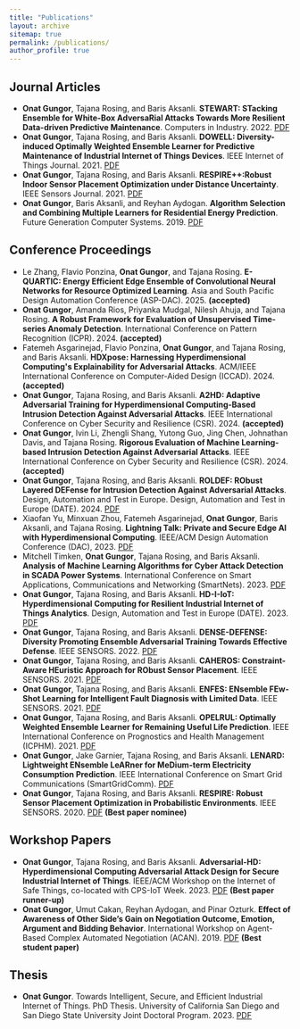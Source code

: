 ```yaml
---
title: "Publications"
layout: archive
sitemap: true
permalink: /publications/
author_profile: true
---
```


## Journal Articles
* **Onat Gungor**, Tajana Rosing, and Baris Aksanli. **STEWART: STacking Ensemble for White-Box AdversaRial Attacks Towards More Resilient Data-driven Predictive Maintenance**. Computers in Industry. 2022. [PDF](https://www.sciencedirect.com/science/article/pii/S0166361522000574)
* **Onat Gungor**, Tajana Rosing, and Baris Aksanli. **DOWELL: Diversity-induced Optimally Weighted Ensemble Learner for Predictive Maintenance of Industrial Internet of Things Devices**. IEEE Internet of Things Journal. 2021. [PDF](https://ieeexplore.ieee.org/document/9484087)
* **Onat Gungor**, Tajana Rosing, and Baris Aksanli. **RESPIRE++:Robust Indoor Sensor Placement Optimization under Distance Uncertainty**. IEEE Sensors Journal. 2021. [PDF](https://ieeexplore.ieee.org/document/9416575)
* **Onat Gungor**, Baris Aksanli, and Reyhan Aydogan. **Algorithm Selection and Combining Multiple Learners for Residential Energy Prediction**. Future Generation Computer Systems. 2019. [PDF](https://www.sciencedirect.com/science/article/abs/pii/S0167739X19305795)  

## Conference Proceedings
* Le Zhang, Flavio Ponzina, **Onat Gungor**, and Tajana Rosing. **E-QUARTIC: Energy Efficient Edge Ensemble of Convolutional Neural Networks for Resource Optimized Learning**. Asia and South Pacific Design Automation Conference (ASP-DAC). 2025. **(accepted)**
* **Onat Gungor**, Amanda Rios, Priyanka Mudgal, Nilesh Ahuja, and Tajana Rosing. **A Robust Framework for Evaluation of Unsupervised Time-series Anomaly Detection**. International Conference on Pattern Recognition (ICPR). 2024. **(accepted)**
* Fatemeh Asgarinejad, Flavio Ponzina, **Onat Gungor**, and Tajana Rosing, and Baris Aksanli. **HDXpose: Harnessing Hyperdimensional Computing's Explainability for Adversarial Attacks**. ACM/IEEE International Conference on Computer-Aided Design (ICCAD). 2024. **(accepted)** 
* **Onat Gungor**, Tajana Rosing, and Baris Aksanli. **A2HD: Adaptive Adversarial Training for Hyperdimensional Computing-Based Intrusion Detection Against Adversarial Attacks**. IEEE International Conference on Cyber Security and Resilience (CSR). 2024. **(accepted)** 
* **Onat Gungor**, lvin Li, Zhengli Shang, Yutong Guo, Jing Chen, Johnathan Davis, and Tajana Rosing. **Rigorous Evaluation of Machine Learning-based Intrusion Detection Against Adversarial Attacks**. IEEE International Conference on Cyber Security and Resilience (CSR). 2024. **(accepted)**
* **Onat Gungor**, Tajana Rosing, and Baris Aksanli. **ROLDEF: RObust Layered DEFense for Intrusion Detection Against Adversarial Attacks**. Design, Automation and Test in Europe. Design, Automation and Test in Europe (DATE). 2024. [PDF](https://ieeexplore.ieee.org/document/10546886)
* Xiaofan Yu, Minxuan Zhou, Fatemeh Asgarinejad, **Onat Gungor**, Baris Aksanli, and Tajana Rosing. **Lightning Talk: Private and Secure Edge AI with Hyperdimensional Computing**. IEEE/ACM Design Automation Conference (DAC), 2023. [PDF](https://ieeexplore.ieee.org/document/10247820)
* Mitchell Timken, **Onat Gungor**, Tajana Rosing, and Baris Aksanli. **Analysis of Machine Learning Algorithms for Cyber Attack Detection in SCADA Power Systems**. International Conference on Smart Applications, Communications and Networking (SmartNets). 2023. [PDF](https://ieeexplore.ieee.org/abstract/document/10216147)
* **Onat Gungor**, Tajana Rosing, and Baris Aksanli. **HD-I-IoT: Hyperdimensional Computing for Resilient Industrial Internet of Things Analytics**. Design, Automation and Test in Europe (DATE). 2023. [PDF](https://ieeexplore.ieee.org/document/10137045)
* **Onat Gungor**, Tajana Rosing, and Baris Aksanli. **DENSE-DEFENSE: Diversity Promoting Ensemble Adversarial Training Towards Effective Defense**. IEEE SENSORS. 2022. [PDF](https://ieeexplore.ieee.org/abstract/document/9967204)
* **Onat Gungor**, Tajana Rosing, and Baris Aksanli. **CAHEROS: Constraint-Aware HEuristic Approach for RObust Sensor Placement**. IEEE SENSORS. 2021. [PDF](https://ieeexplore.ieee.org/document/9639707)
* **Onat Gungor**, Tajana Rosing, and Baris Aksanli. **ENFES: ENsemble FEw-Shot Learning for Intelligent Fault Diagnosis with Limited Data**. IEEE SENSORS. 2021. [PDF](https://ieeexplore.ieee.org/abstract/document/9639633)
* **Onat Gungor**, Tajana Rosing, and Baris Aksanli. **OPELRUL: Optimally Weighted Ensemble Learner for Remaining Useful Life Prediction**. IEEE International Conference on Prognostics and Health Management (ICPHM). 2021. [PDF](https://ieeexplore.ieee.org/document/9486535)
* **Onat Gungor**, Jake Garnier, Tajana Rosing, and Baris Aksanli. **LENARD: Lightweight ENsemble LeARner for MeDium-term Electricity Consumption Prediction**. IEEE International Conference on Smart Grid Communications (SmartGridComm). [PDF](https://ieeexplore.ieee.org/abstract/document/9303012)
* **Onat Gungor**, Tajana Rosing, and Baris Aksanli. **RESPIRE: Robust Sensor Placement Optimization in Probabilistic Environments**. IEEE SENSORS. 2020. [PDF](https://ieeexplore.ieee.org/document/9278821) **(Best paper nominee)**

## Workshop Papers
* **Onat Gungor**, Tajana Rosing, and Baris Aksanli. **Adversarial-HD: Hyperdimensional Computing Adversarial Attack Design
for Secure Industrial Internet of Things**. IEEE/ACM Workshop on the Internet of Safe Things, co-located with CPS-IoT Week. 2023. [PDF](https://dl.acm.org/doi/abs/10.1145/3576914.3587484) **(Best paper runner-up)**
* **Onat Gungor**, Umut Cakan, Reyhan Aydogan, and Pinar Ozturk. **Effect of Awareness of Other Side’s Gain on Negotiation Outcome, Emotion, Argument and Bidding Behavior**. International Workshop on Agent-Based Complex Automated Negotiation (ACAN). 2019. [PDF](https://link.springer.com/chapter/10.1007/978-981-16-0471-3_1#:~:text=We%20observed%20that%2067%25%20of,of%20the%20other%20side's%20gain.) **(Best student paper)**

## Thesis
* **Onat Gungor**. Towards Intelligent, Secure, and Efficient Industrial Internet of Things. PhD Thesis. University of California San Diego and San Diego State University Joint Doctoral Program. 2023. [PDF](https://escholarship.org/uc/item/0pj2s6s3)
